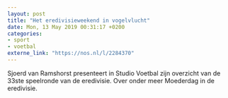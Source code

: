 ```yaml
---
layout: post
title: "Het eredivisieweekend in vogelvlucht"
date: Mon, 13 May 2019 00:31:17 +0200
categories: 
- sport 
- voetbal 
externe_link: "https://nos.nl/l/2284370"
---
```


Sjoerd van Ramshorst presenteert in Studio Voetbal zijn overzicht van de 33ste speelronde van de eredivisie. Over onder meer Moederdag in de eredivisie.
